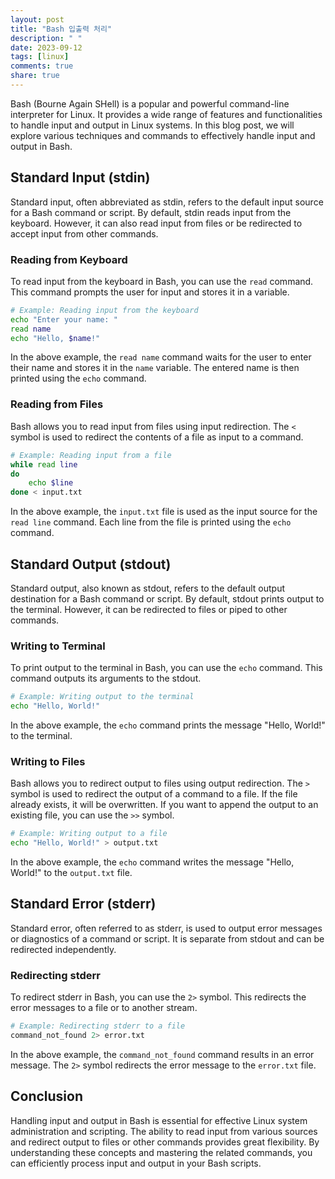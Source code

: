 ```yaml
---
layout: post
title: "Bash 입출력 처리"
description: " "
date: 2023-09-12
tags: [linux]
comments: true
share: true
---
```


Bash (Bourne Again SHell) is a popular and powerful command-line interpreter for Linux. It provides a wide range of features and functionalities to handle input and output in Linux systems. In this blog post, we will explore various techniques and commands to effectively handle input and output in Bash.

## Standard Input (stdin)

Standard input, often abbreviated as stdin, refers to the default input source for a Bash command or script. By default, stdin reads input from the keyboard. However, it can also read input from files or be redirected to accept input from other commands.

### Reading from Keyboard

To read input from the keyboard in Bash, you can use the `read` command. This command prompts the user for input and stores it in a variable.

```bash
# Example: Reading input from the keyboard
echo "Enter your name: "
read name
echo "Hello, $name!"
```

In the above example, the `read name` command waits for the user to enter their name and stores it in the `name` variable. The entered name is then printed using the `echo` command.

### Reading from Files

Bash allows you to read input from files using input redirection. The `<` symbol is used to redirect the contents of a file as input to a command.

```bash
# Example: Reading input from a file
while read line
do
    echo $line
done < input.txt
```

In the above example, the `input.txt` file is used as the input source for the `read line` command. Each line from the file is printed using the `echo` command.

## Standard Output (stdout)

Standard output, also known as stdout, refers to the default output destination for a Bash command or script. By default, stdout prints output to the terminal. However, it can be redirected to files or piped to other commands.

### Writing to Terminal

To print output to the terminal in Bash, you can use the `echo` command. This command outputs its arguments to the stdout.

```bash
# Example: Writing output to the terminal
echo "Hello, World!"
```

In the above example, the `echo` command prints the message "Hello, World!" to the terminal.

### Writing to Files

Bash allows you to redirect output to files using output redirection. The `>` symbol is used to redirect the output of a command to a file. If the file already exists, it will be overwritten. If you want to append the output to an existing file, you can use the `>>` symbol.

```bash
# Example: Writing output to a file
echo "Hello, World!" > output.txt
```

In the above example, the `echo` command writes the message "Hello, World!" to the `output.txt` file.

## Standard Error (stderr)

Standard error, often referred to as stderr, is used to output error messages or diagnostics of a command or script. It is separate from stdout and can be redirected independently.

### Redirecting stderr

To redirect stderr in Bash, you can use the `2>` symbol. This redirects the error messages to a file or to another stream.

```bash
# Example: Redirecting stderr to a file
command_not_found 2> error.txt
```

In the above example, the `command_not_found` command results in an error message. The `2>` symbol redirects the error message to the `error.txt` file.

## Conclusion

Handling input and output in Bash is essential for effective Linux system administration and scripting. The ability to read input from various sources and redirect output to files or other commands provides great flexibility. By understanding these concepts and mastering the related commands, you can efficiently process input and output in your Bash scripts.